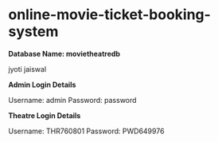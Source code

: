 # online-movie-ticket-booking-system

**Database Name: movietheatredb**

jyoti jaiswal

**Admin Login Details**

Username: admin
Password: password


**Theatre Login Details**

Username: THR760801
Password: PWD649976

